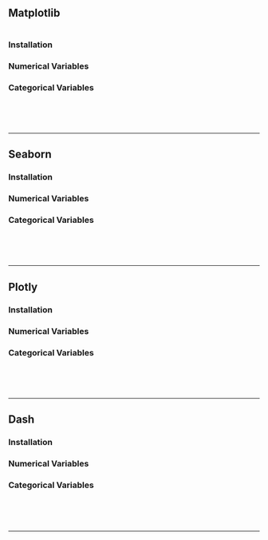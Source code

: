 ## Matplotlib
```python
```

### Installation
### Numerical Variables
### Categorical Variables

<br><br><br>

---

## Seaborn
### Installation
### Numerical Variables
### Categorical Variables

<br><br><br>

---


## Plotly
### Installation
### Numerical Variables
### Categorical Variables

<br><br><br>

---


## Dash
### Installation
### Numerical Variables
### Categorical Variables

<br><br><br>

---

